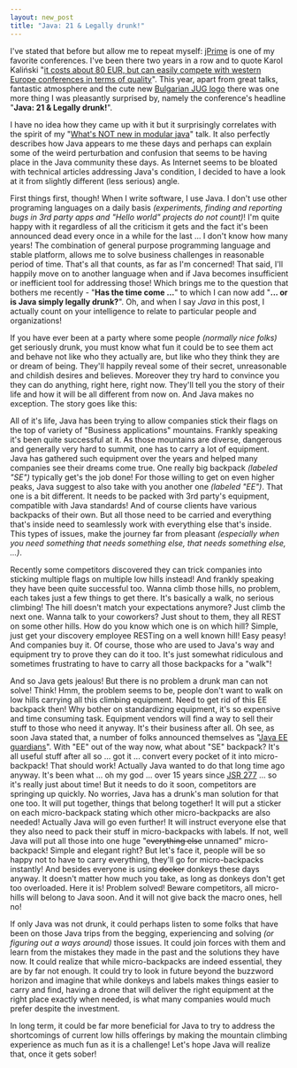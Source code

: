 ```yaml
---
layout: new_post
title: "Java: 21 & Legally drunk!"
---
```


I've stated that before but allow me to repeat myself: [jPrime](http://jprime.io) is one of my favorite conferences. I've been there two years in a row and to quote Karol Kaliński "[it costs about 80 EUR, but can easily compete with western Europe conferences in terms of quality](http://karolkalinski.github.io/jprime-2016-summary/)". This year, apart from great talks, fantastic atmosphere and the cute new [Bulgarian JUG logo](https://twitter.com/bgjug) there was one more thing I was pleasantly surprised by, namely the conference's headline "**Java: 21 & Legally drunk!**".

I have no idea how they came up with it but it surprisingly correlates with the spirit of my "[What's NOT new in modular java](https://www.youtube.com/watch?v=NKS5VU_r7Bo&index=3)" talk. It also perfectly describes how Java appears to me these days and perhaps can explain some of the weird perturbation and confusion that seems to be having place in the Java community these days. As Internet seems to be bloated with technical articles addressing Java's condition, I decided to have a look at it from slightly different (less serious) angle.

<!--more-->

First things first, though! When I write software, I use Java. I don't use other programing languages on a daily basis _(experiments, finding and reporting bugs in 3rd party apps and "Hello world" projects do not count)_! I'm quite happy with it regardless of all the criticism it gets and the fact it's been announced dead every once in a while for the last ... I don't know how many years! The combination of general purpose programming language and stable platform, allows me to solve business challenges in reasonable period of time. That's all that counts, as far as I'm concerned! That said, I'll happily move on to another language when and if Java becomes insufficient or inefficient tool for addressing those! Which brings me to the question that bothers me recently - "__Has the time come ...__" to which I can now add "__... or is Java simply legally drunk?__". Oh, and when I say _Java_ in this post, I actually count on your intelligence to relate to particular people and organizations!

If you have ever been at a party where some people _(normally nice folks)_ get seriously drunk, you must know what fun it could be to see them act and behave not like who they actually are, but like who they think they are or dream of being. They'll happily reveal some of their secret, unreasonable and childish desires and believes. Moreover they try hard to convince you they can do anything, right here, right now. They'll tell you the story of their life and how it will be all different from now on. And Java makes no exception. The story goes like this:

All of it's life, Java has been trying to allow companies stick their flags on the top of variety of "Business applications" mountains. Frankly speaking it's been quite successful at it. As those mountains are diverse, dangerous and generally very hard to summit, one has to carry a lot of equipment. Java has gathered such equipment over the years and helped many companies see their dreams come true. One really big backpack _(labeled "SE")_ typically get's the job done! For those willing to get on even higher peaks, Java suggest to also take with you another one _(labeled "EE")_. That one is a bit different. It needs to be packed with 3rd party's equipment, compatible with Java standards! And of course clients have various backpacks of their own. But all those need to be carried and everything that's inside need to seamlessly work with everything else that's inside. This types of issues, make the journey far from pleasant _(especially when you need something that needs something else, that needs something else, ...)_.

Recently some competitors discovered they can trick companies into sticking multiple flags on multiple low hills instead! And frankly speaking they have been quite successful too. Wanna climb those hills, no problem, each takes just a few things to get there. It's basically a walk, no serious climbing! The hill doesn't match your expectations anymore? Just climb the next one. Wanna talk to your coworkers? Just shout to them, they all REST on some other hills. How do you know which one is on which hill? Simple, just get your discovery employee RESTing on a well known hill! Easy peasy! And companies buy it. Of course, those who are used to Java's way and equipment try to prove they can do it too. It's just somewhat ridiculous and sometimes frustrating to have to carry all those backpacks for a "walk"!

And so Java gets jealous! But there is no problem a drunk man can not solve! Think! Hmm, the problem seems to be, people don't want to walk on low hills carrying all this climbing equipment. Need to get rid of this EE backpack then! Why bother on standardizing equipment, it's so expensive and time consuming task. Equipment vendors will find a way to sell their stuff to those who need it anyway. It's their business after all. Oh see, as soon Java stated that, a number of folks announced themselves as "[Java EE guardians](https://javaee-guardians.io/)". With "EE" out of the way now, what about "SE" backpack? It's all useful stuff after all so ... got it ... convert every pocket of it into micro-backpack! That should work! Actually Java wanted to do that long time ago anyway. It's been what ... oh my god ... over 15 years since [JSR 277](https://jcp.org/en/jsr/detail?id=277) ... so it's really just about time! But it needs to do it soon, competitors are springing up quickly. No worries, Java has a drunk's man solution for that one too. It will put together, things that belong together! It will put a sticker on each micro-backpack stating which other micro-backpacks are also needed! Actually Java will go even further! It will instruct everyone else that they also need to pack their stuff in micro-backpacks with labels. If not, well Java will put all those into one huge "~~everything else~~ unnamed" micro-backpack! Simple and elegant right? But let's face it, people will be so happy not to have to carry everything, they'll go for micro-backpacks instantly! And besides everyone is using ~~docker~~ donkeys these days anyway. It doesn't matter how much you take, as long as donkeys don't get too overloaded. Here it is! Problem solved! Beware competitors, all micro-hills will belong to Java soon. And it will not give back the macro ones, hell no!   

If only Java was not drunk, it could perhaps listen to some folks that have been on those Java trips from the begging, experiencing and solving _(or figuring out a ways around)_ those issues. It could join forces with them and learn from the mistakes they made in the  past and the solutions they have now. It could realize that while micro-backpacks are indeed essential, they are by far not enough. It could try to look in future beyond the buzzword horizon and imagine that while donkeys and labels makes things easier to carry and find, having a drone that will deliver the right equipment at the right place exactly when needed, is what many companies would much prefer despite the investment.

In long term, it could be far more beneficial for Java to try to address the shortcomings of current low hills offerings by making the mountain climbing experience as much fun as it is a challenge! Let's hope Java will realize that, once it gets sober!      
